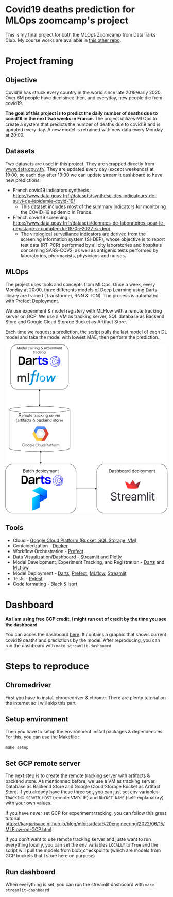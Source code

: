 # Covid19 deaths prediction for MLOps zoomcamp's project

This is my final project for both the MLOps Zoomcamp from Data Talks Club. My course works are available in [this other repo](https://github.com/WLDCH/mlops-zoomcamp).

# Project framing

## Objective

Covid19 has struck every country in the world since late 2019/early 2020. Over 6M people have died since then, and everyday, new people die from covid19.

<b>The goal of this project is to predict the daily number of deaths due to covid19 in the next two weeks in France. </b> The project utilizes MLOps to create a system that predicts the number of deaths due to covid19 and is updated every day. A new model is retrained with new data every Monday at 20:00.

## Datasets

Two datasets are used in this project. They are scrapped directly from www.data.gouv.fr/. They are updated every day (except weekends) at 19:00, so each day after 19:00 we can update streamlit dashboard to have new predictions.

* French covid19 indicators synthesis : https://www.data.gouv.fr/fr/datasets/synthese-des-indicateurs-de-suivi-de-lepidemie-covid-19/
  * This dataset includes most of the summary indicators for monitoring the COVID-19 epidemic in France.
* French covid19 screening : https://www.data.gouv.fr/fr/datasets/donnees-de-laboratoires-pour-le-depistage-a-compter-du-18-05-2022-si-dep/
  * The virological surveillance indicators are derived from the screening information system (SI-DEP), whose objective is to report test data (RT-PCR) performed by all city laboratories and hospitals concerning SARS-COV2, as well as antigenic tests performed by laboratories, pharmacists, physicians and nurses.

## MLOps

The project uses tools and concepts from MLOps. Once a week, every Monday at 20:00, three differents models of Deep Learning using Darts library are trained (Transformer, RNN & TCN). The process is automated with Prefect Deployment.

We use experiment & model registery with MLFlow with a remote tracking server on GCP. We use a VM as tracking server, SQL database as Backend Store and Google Cloud Storage Bucket as Artifact Store.

Each time we request a prediction, the script pulls the last model of each DL model and take the model with lowest MAE, then perform the prediction.


![MLOps_diagram](fig/MLOps_diagram.png)

## Tools

* Cloud - [Google Cloud Platform (Bucket, SQL Storage, VM)](https://www.google.com/cloud)
* Containerization - [Docker](https://www.docker.com)
* Workflow Orchestration - [Prefect](https://www.prefect.io/)
* Data Visualization/Dashboard - [Streamlit](https://streamlit.io/) and [Plotly](https://plotly.com/) 
* Model Development, Experiment Tracking, and Registration - [Darts](https://unit8co.github.io/darts/) and [MLflow](https://www.mlflow.org/)
* Model Deployment - [Darts](https://unit8co.github.io/darts/), [Prefect](https://www.prefect.io/),  [MLflow](https://www.mlflow.org/), [Streamlit](https://streamlit.io/)
* Tests - [Pytest](https://docs.pytest.org/en/7.1.x/)
* Code formating - [Black](https://github.com/psf/black) & [isort](https://isort.readthedocs.io/en/latest/)

# Dashboard

<b> As I am using free GCP credit, I might run out of credit by the time you see the dashboard </b>

You can acces the dashboard [here](http://35.210.155.194:8501/). It contains a graphic that shows current covid19 deaths and predictions by the model.
After reproducing, you can run the dashboard with `make streamlit-dashboard`

# Steps to reproduce

## Chromedriver

First you have to install chromedriver & chrome. There are plenty tutorial on the internet so I will skip this part

## Setup environment

Then you have to setup the environment install packages & dependencies. For this, you can use the Makefile :

`make setup`

## Set GCP remote server

The next step is to create the remote tracking server with artifacts & backend store. As mentionned before, we use a VM as tracking server, Database as Backend Store and Google Cloud Storage Bucket as Artifact Store. If you already have these three set, you can just set env variables `TRACKING_SERVER_HOST` (remote VM's IP) and `BUCKET_NAME` (self-explanatory) with your own values. 

If you have never set GCP for experiment tracking, you can follow this great tutorial https://kargarisaac.github.io/blog/mlops/data%20engineering/2022/06/15/MLFlow-on-GCP.html

If you don't want to use remote tracking server and juste want to run everything locally, you can set the env variables `LOCALLY` to `True` and the script will pull the models from blob_checkpoints (which are models from GCP buckets that I store here on purpose)

## Run dashboard

When everything is set, you can run the streamlit dashboard with `make streamlit-dashboard`

